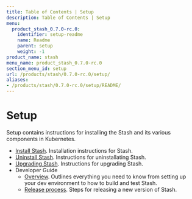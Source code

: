 ```yaml
---
title: Table of Contents | Setup
description: Table of Contents | Setup
menu:
  product_stash_0.7.0-rc.0:
    identifier: setup-readme
    name: Readme
    parent: setup
    weight: -1
product_name: stash
menu_name: product_stash_0.7.0-rc.0
section_menu_id: setup
url: /products/stash/0.7.0-rc.0/setup/
aliases:
- /products/stash/0.7.0-rc.0/setup/README/
---
```


# Setup

Setup contains instructions for installing the Stash and its various components in Kubernetes.

- [Install Stash](/products/stash/0.7.0-rc.0/setup/install). Installation instructions for Stash.
- [Uninstall Stash](/products/stash/0.7.0-rc.0/setup/uninstall). Instructions for uninstallating Stash.
- [Upgrading Stash](/products/stash/0.7.0-rc.0/setup/upgrade). Instructions for upgrading Stash.
- Developer Guide
  - [Overview](/products/stash/0.7.0-rc.0/setup/developer-guide/overview). Outlines everything you need to know from setting up your dev environment to how to build and test Stash.
  - [Release process](/products/stash/0.7.0-rc.0/setup/developer-guide/release). Steps for releasing a new version of Stash.
